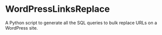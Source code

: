 # WordPressLinksReplace
A Python script to generate all the SQL queries to bulk replace URLs on a WordPress site.
